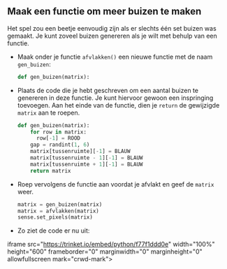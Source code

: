 ## Maak een functie om meer buizen te maken

Het spel zou een beetje eenvoudig zijn als er slechts één set buizen was gemaakt. Je kunt zoveel buizen genereren als je wilt met behulp van een functie.

- Maak onder je functie `afvlakken()` een nieuwe functie met de naam `gen_buizen`:

    ```python
    def gen_buizen(matrix):
    ```

- Plaats de code die je hebt geschreven om een aantal buizen te genereren in deze functie. Je kunt hiervoor gewoon een inspringing toevoegen. Aan het einde van de functie, dien je `return` de gewijzigde `matrix` aan te roepen.
  ```python
  def gen_buizen(matrix):
      for row in matrix:
        row[-1] = ROOD
      gap = randint(1, 6)
      matrix[tussenruimte][-1] = BLAUW
      matrix[tussenruimte - 1][-1] = BLAUW
      matrix[tussenruimte + 1][-1] = BLAUW
      return matrix
  ```

- Roep vervolgens de functie aan voordat je afvlakt en geef de `matrix` weer.

    ```python
    matrix = gen_buizen(matrix)
    matrix = afvlakken(matrix)
    sense.set_pixels(matrix)
    ```

- Zo ziet de code er nu uit:

iframe src="https://trinket.io/embed/python/f77f1ddd0e" width="100%" height="600" frameborder="0" marginwidth="0" marginheight="0" allowfullscreen mark="crwd-mark"></iframe>


